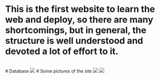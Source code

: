 # This is the first website to learn the web and deploy, so there are many shortcomings, but in general, the structure is well understood and devoted a lot of effort to it.
<br>
# Database
<img src="https://raw.githubusercontent.com/Dia2001/webquanlysinhvien/c444928fdf499abe7ce49d23fcb660756bde5855/IMG/database.PNG"/>
# Some pictures of the site
<img src="https://raw.githubusercontent.com/Dia2001/webquanlysinhvien/c444928fdf499abe7ce49d23fcb660756bde5855/IMG/diem.PNG"/>
<img src="https://raw.githubusercontent.com/Dia2001/webquanlysinhvien/c444928fdf499abe7ce49d23fcb660756bde5855/IMG/sinhvien.PNG"/>
